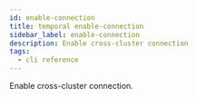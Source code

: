 ```yaml
---
id: enable-connection
title: temporal enable-connection
sidebar_label: enable-connection
description: Enable cross-cluster connection
tags:
  - cli reference
---
```


Enable cross-cluster connection.
